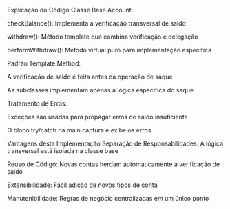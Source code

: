 Explicação do Código
Classe Base Account:

checkBalance(): Implementa a verificação transversal de saldo

withdraw(): Método template que combina verificação e delegação

performWithdraw(): Método virtual puro para implementação específica

Padrão Template Method:

A verificação de saldo é feita antes da operação de saque

As subclasses implementam apenas a lógica específica do saque

Tratamento de Erros:

Exceções são usadas para propagar erros de saldo insuficiente

O bloco try/catch na main captura e exibe os erros

Vantagens desta Implementação
Separação de Responsabilidades: A lógica transversal está isolada na classe base

Reuso de Código: Novas contas herdam automaticamente a verificação de saldo

Extensibilidade: Fácil adição de novos tipos de conta

Manutenibilidade: Regras de negócio centralizadas em um único ponto

